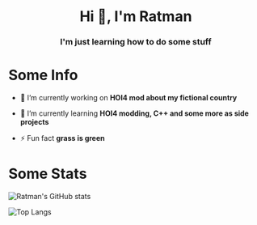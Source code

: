  <h1 align="center">Hi 👋, I'm Ratman</h1>
<h3 align="center">I'm just learning how to do some stuff</h3>

# Some Info

- 🔭 I’m currently working on **HOI4 mod about my fictional country**

- 🌱 I’m currently learning **HOI4 modding, C++ and some more as side projects**

- ⚡ Fun fact **grass is green**

<p align="left">
</p>

# Some Stats

![Ratman's GitHub stats](https://github-readme-stats.vercel.app/api?username=ratman141&show_icons=true&theme=radical)

![Top Langs](https://github-readme-stats.vercel.app/api/top-langs/?username=ratman141&layout=donut-vertical&theme=radical)
